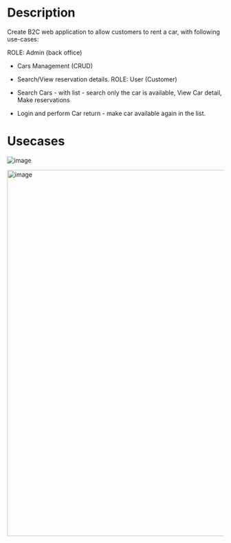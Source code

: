 # Description
Create B2C web application to allow customers to rent a car, with following use-cases:

ROLE: Admin (back office)
 - Cars Management (CRUD)
 - Search/View reservation details.
ROLE: User (Customer)
 - Search Cars - with list - search only the car is available, View Car detail, Make reservations 
 
- Login and perform Car return - make car available again in the list.
# Usecases
![image](https://github.com/longchangvn/472_FinalProject/assets/144931805/c7c06690-d29d-4127-9355-b57f669b50b4)

<img width="849" alt="image" src="https://github.com/longchangvn/472_FinalProject/assets/144931805/cd45764b-3f32-45ff-9cd1-3f41841dfde9">
